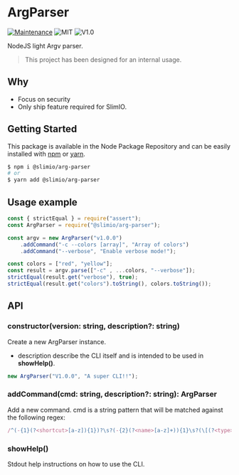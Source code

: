 # ArgParser
[![Maintenance](https://img.shields.io/badge/Maintained%3F-yes-green.svg)](https://github.com/SlimIO/is/commit-activity)
![MIT](https://img.shields.io/github/license/mashape/apistatus.svg)
![V1.0](https://img.shields.io/badge/version-0.1.0-blue.svg)

NodeJS light Argv parser.

> This project has been designed for an internal usage.

## Why

- Focus on security
- Only ship feature required for SlimIO.

## Getting Started

This package is available in the Node Package Repository and can be easily installed with [npm](https://docs.npmjs.com/getting-started/what-is-npm) or [yarn](https://yarnpkg.com).

```bash
$ npm i @slimio/arg-parser
# or
$ yarn add @slimio/arg-parser
```

## Usage example

```js
const { strictEqual } = require("assert");
const ArgParser = require("@slimio/arg-parser");

const argv = new ArgParser("v1.0.0")
    .addCommand("-c --colors [array]", "Array of colors")
    .addCommand("--verbose", "Enable verbose mode!");

const colors = ["red", "yellow"];
const result = argv.parse(["-c" , ...colors, "--verbose"]);
strictEqual(result.get("verbose"), true);
strictEqual(result.get("colors").toString(), colors.toString());
```

## API

### constructor(version: string, description?: string)
Create a new ArgParser instance.

- description describe the CLI itself and is intended to be used in **showHelp()**.

```js
new ArgParser("V1.0.0", "A super CLI!!");
```

### addCommand(cmd: string, description?: string): ArgParser
Add a new command. cmd is a string pattern that will be matched against the following regex:
```js
/^(-{1}(?<shortcut>[a-z]){1})?\s?(-{2}(?<name>[a-z]+)){1}\s?(\[(?<type>number|string|array)(=(?<defaultVal>.*))?\])?$/;
```

### showHelp()
Stdout help instructions on how to use the CLI.
